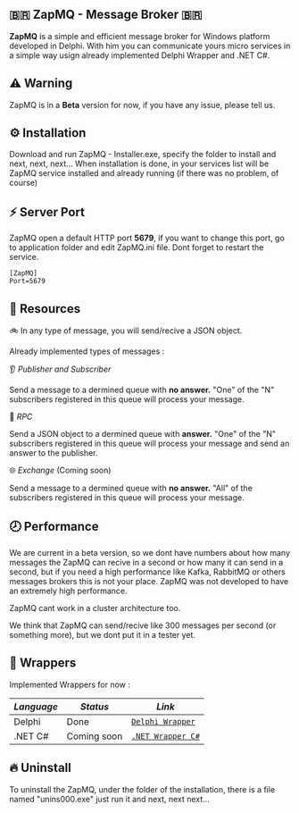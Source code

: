 ## 🇧🇷  ZapMQ - Message Broker 🇧🇷

  <b>ZapMQ</b> is a simple and efficient message broker for Windows platform developed in Delphi. With him you can communicate yours micro services in a simple way usign already implemented Delphi Wrapper and .NET C#.

## ⚠️ Warning

ZapMQ is in a <b>Beta</b> version for now, if you have any issue, please tell us.

## ⚙️ Installation

Download and run ZapMQ - Installer.exe, specify the folder to install and next, next, next...
When installation is done, in your services list will be ZapMQ service installed and already running (if there was no problem, of course)

## ⚡️ Server Port

ZapMQ open a default HTTP port <b>5679</b>, if you want to change this port, go to application folder and edit ZapMQ.ini file. Dont forget to restart the service.

```iniFile
[ZapMQ]
Port=5679 
```
## 🧬 Resources

🚲 In any type of message, you will send/recive a JSON object.

Already implemented types of messages :

👂 _Publisher and Subscriber_

Send a message to a dermined queue with <b>no answer.</b> "One" of the "N" subscribers registered in this queue will process your message.  

🔌 _RPC_ 

Send a JSON object to a dermined queue with <b> answer.</b> "One" of the "N" subscribers registered in this queue will process your message and send an answer to the publisher. 

🌐 _Exchange_ (Coming soon)

Send a message to a dermined queue with <b>no answer.</b> "All" of the subscribers registered in this queue will process your message. 

## 🕗 Performance

We are current in a beta version, so we dont have numbers about how many messages the ZapMQ can recive in a second or how many it can send in a second, but if you need a high performance like Kafka, RabbitMQ or others messages brokers this is not your place. ZapMQ was not developed to have an extremely high performance.

ZapMQ cant work in a cluster architecture too.

We think that ZapMQ can send/recive like 300 messages per second (or something more), but we dont put it in a tester yet. 

## 🌱 Wrappers

Implemented Wrappers for now :

| _Language_ | _Status_        | _Link_            | 
| ---------- | --------------- | ----------------- |
|  Delphi    | Done            | [`Delphi Wrapper`](https://github.com/MurilloLazzaretti/ZapMQ-Delphi-Wrapper)|
|  .NET C#   | Coming soon     | [`.NET Wrapper C#`](https://github.com/MurilloLazzaretti/ZapMQ-.NET-Wrapper)|

## 🔥 Uninstall

To uninstall the ZapMQ, under the folder of the installation, there is a file named "unins000.exe" just run it and next, next next...